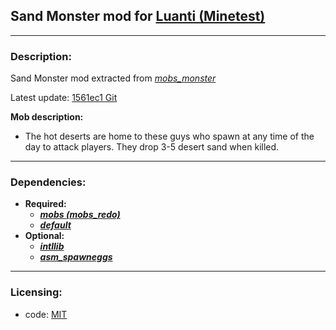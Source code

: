 ## Sand Monster mod for [Luanti (Minetest)](https://luanti.org)


---
### **Description:**

Sand Monster mod extracted from *[mobs_monster][]*

Latest update: [1561ec1 Git][ver.mobs_monster]

__Mob description:__
- The hot deserts are home to these guys who spawn at any time of the day to attack players. They drop 3-5 desert sand when killed.

---
### **Dependencies:**

- **Required:**
  - ***[mobs (mobs_redo)][mobs_redo]***
  - ***[default]***
- **Optional:**
  - ***[intllib]***
  - ***[asm_spawneggs]***


---
### **Licensing:**

- code: [MIT](license.txt)


[asm_spawneggs]: https://content.luanti.org/packages/AntumDeluge/asm_spawneggs/
[default]: https://github.com/minetest-game/default
[intllib]: https://content.luanti.org/packages/kaeza/intllib/
[mobs_monster]: https://content.luanti.org/packages/TenPlus1/mobs_monster/
[mobs_redo]: https://content.luanti.org/packages/TenPlus1/mobs/

[ver.mobs_monster]: https://codeberg.org/tenplus1/mobs_monster/src/commit/1561ec1
